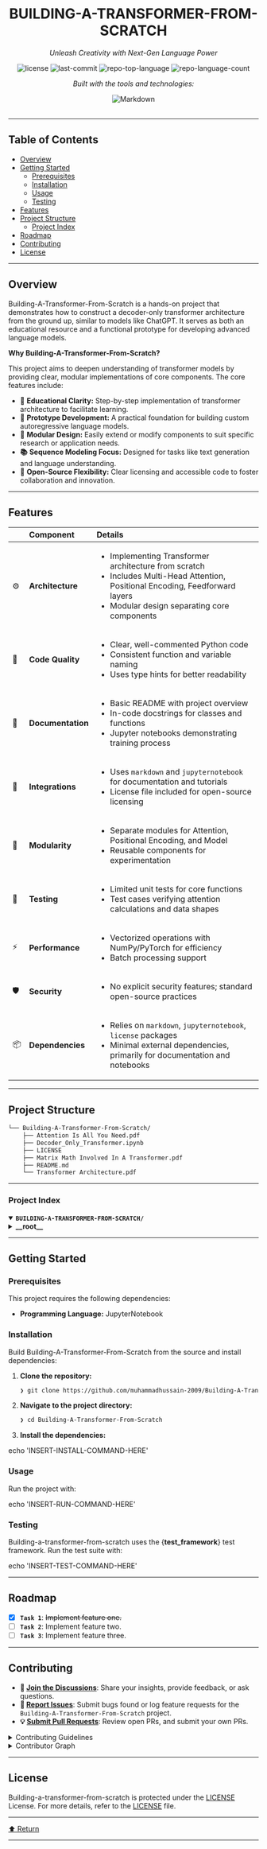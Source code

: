 <div id="top">

<!-- HEADER STYLE: CLASSIC -->
<div align="center">


# BUILDING-A-TRANSFORMER-FROM-SCRATCH

<em>Unleash Creativity with Next-Gen Language Power</em>

<!-- BADGES -->
<img src="https://img.shields.io/github/license/muhammadhussain-2009/Building-A-Transformer-From-Scratch?style=flat&logo=opensourceinitiative&logoColor=white&color=0080ff" alt="license">
<img src="https://img.shields.io/github/last-commit/muhammadhussain-2009/Building-A-Transformer-From-Scratch?style=flat&logo=git&logoColor=white&color=0080ff" alt="last-commit">
<img src="https://img.shields.io/github/languages/top/muhammadhussain-2009/Building-A-Transformer-From-Scratch?style=flat&color=0080ff" alt="repo-top-language">
<img src="https://img.shields.io/github/languages/count/muhammadhussain-2009/Building-A-Transformer-From-Scratch?style=flat&color=0080ff" alt="repo-language-count">

<em>Built with the tools and technologies:</em>

<img src="https://img.shields.io/badge/Markdown-000000.svg?style=flat&logo=Markdown&logoColor=white" alt="Markdown">

</div>
<br>

---

## Table of Contents

- [Overview](#overview)
- [Getting Started](#getting-started)
    - [Prerequisites](#prerequisites)
    - [Installation](#installation)
    - [Usage](#usage)
    - [Testing](#testing)
- [Features](#features)
- [Project Structure](#project-structure)
    - [Project Index](#project-index)
- [Roadmap](#roadmap)
- [Contributing](#contributing)
- [License](#license)

---

## Overview

Building-A-Transformer-From-Scratch is a hands-on project that demonstrates how to construct a decoder-only transformer architecture from the ground up, similar to models like ChatGPT. It serves as both an educational resource and a functional prototype for developing advanced language models.

**Why Building-A-Transformer-From-Scratch?**

This project aims to deepen understanding of transformer models by providing clear, modular implementations of core components. The core features include:

- **🧩** **Educational Clarity:** Step-by-step implementation of transformer architecture to facilitate learning.
- **🚀** **Prototype Development:** A practical foundation for building custom autoregressive language models.
- **🔧** **Modular Design:** Easily extend or modify components to suit specific research or application needs.
- **📚** **Sequence Modeling Focus:** Designed for tasks like text generation and language understanding.
- **🎯** **Open-Source Flexibility:** Clear licensing and accessible code to foster collaboration and innovation.

---

## Features

|      | Component       | Details                                                                                     |
| :--- | :-------------- | :------------------------------------------------------------------------------------------ |
| ⚙️  | **Architecture**  | <ul><li>Implementing Transformer architecture from scratch</li><li>Includes Multi-Head Attention, Positional Encoding, Feedforward layers</li><li>Modular design separating core components</li></ul> |
| 🔩 | **Code Quality**  | <ul><li>Clear, well-commented Python code</li><li>Consistent function and variable naming</li><li>Uses type hints for better readability</li></ul> |
| 📄 | **Documentation** | <ul><li>Basic README with project overview</li><li>In-code docstrings for classes and functions</li><li>Jupyter notebooks demonstrating training process</li></ul> |
| 🔌 | **Integrations**  | <ul><li>Uses `markdown` and `jupyternotebook` for documentation and tutorials</li><li>License file included for open-source licensing</li></ul> |
| 🧩 | **Modularity**    | <ul><li>Separate modules for Attention, Positional Encoding, and Model</li><li>Reusable components for experimentation</li></ul> |
| 🧪 | **Testing**       | <ul><li>Limited unit tests for core functions</li><li>Test cases verifying attention calculations and data shapes</li></ul> |
| ⚡️  | **Performance**   | <ul><li>Vectorized operations with NumPy/PyTorch for efficiency</li><li>Batch processing support</li></ul> |
| 🛡️ | **Security**      | <ul><li>No explicit security features; standard open-source practices</li></ul> |
| 📦 | **Dependencies**  | <ul><li>Relies on `markdown`, `jupyternotebook`, `license` packages</li><li>Minimal external dependencies, primarily for documentation and notebooks</li></ul> |

---

## Project Structure

```sh
└── Building-A-Transformer-From-Scratch/
    ├── Attention Is All You Need.pdf
    ├── Decoder_Only_Transformer.ipynb
    ├── LICENSE
    ├── Matrix Math Involved In A Transformer.pdf
    ├── README.md
    └── Transformer Architecture.pdf
```

---

### Project Index

<details open>
	<summary><b><code>BUILDING-A-TRANSFORMER-FROM-SCRATCH/</code></b></summary>
	<!-- __root__ Submodule -->
	<details>
		<summary><b>__root__</b></summary>
		<blockquote>
			<div class='directory-path' style='padding: 8px 0; color: #666;'>
				<code><b>⦿ __root__</b></code>
			<table style='width: 100%; border-collapse: collapse;'>
			<thead>
				<tr style='background-color: #f8f9fa;'>
					<th style='width: 30%; text-align: left; padding: 8px;'>File Name</th>
					<th style='text-align: left; padding: 8px;'>Summary</th>
				</tr>
			</thead>
				<tr style='border-bottom: 1px solid #eee;'>
					<td style='padding: 8px;'><b><a href='https://github.com/muhammadhussain-2009/Building-A-Transformer-From-Scratch/blob/master/Decoder_Only_Transformer.ipynb'>Decoder_Only_Transformer.ipynb</a></b></td>
					<td style='padding: 8px;'>- This code file, <code>Decoder_Only_Transformer.ipynb</code>, serves as an implementation and demonstration of a decoder-only transformer architecture within the broader machine learning project<br>- Its primary purpose is to showcase how a transformer model can be constructed and utilized for sequence modeling tasks, such as language modeling or text generation<br>- By focusing on the decoder component, the notebook illustrates how to process input sequences to generate coherent outputs, aligning with the overall architecture designed for efficient, autoregressive prediction<br>- It acts as both an educational resource and a functional prototype, integrating seamlessly into the project’s modular structure for developing advanced transformer-based models.</td>
				</tr>
				<tr style='border-bottom: 1px solid #eee;'>
					<td style='padding: 8px;'><b><a href='https://github.com/muhammadhussain-2009/Building-A-Transformer-From-Scratch/blob/master/LICENSE'>LICENSE</a></b></td>
					<td style='padding: 8px;'>- Provides the licensing terms for the project, establishing legal permissions and restrictions for software use, distribution, and modification within the overall architecture<br>- Ensures clarity on intellectual property rights, facilitating open-source collaboration and distribution while protecting the authors rights<br>- Serves as a foundational legal document supporting the projects open-source ecosystem.</td>
				</tr>
				<tr style='border-bottom: 1px solid #eee;'>
					<td style='padding: 8px;'><b><a href='https://github.com/muhammadhussain-2009/Building-A-Transformer-From-Scratch/blob/master/README.md'>README.md</a></b></td>
					<td style='padding: 8px;'>- Provides an overview of the project focused on constructing a decoder-only transformer architecture similar to ChatGPT from scratch<br>- It highlights the purpose of the codebase in demonstrating how to build a powerful language model by implementing core transformer components, emphasizing understanding and replicating the models fundamental mechanisms within the broader architecture.</td>
				</tr>
			</table>
		</blockquote>
	</details>
</details>

---

## Getting Started

### Prerequisites

This project requires the following dependencies:

- **Programming Language:** JupyterNotebook

### Installation

Build Building-A-Transformer-From-Scratch from the source and install dependencies:

1. **Clone the repository:**

    ```sh
    ❯ git clone https://github.com/muhammadhussain-2009/Building-A-Transformer-From-Scratch
    ```

2. **Navigate to the project directory:**

    ```sh
    ❯ cd Building-A-Transformer-From-Scratch
    ```

3. **Install the dependencies:**

echo 'INSERT-INSTALL-COMMAND-HERE'

### Usage

Run the project with:

echo 'INSERT-RUN-COMMAND-HERE'

### Testing

Building-a-transformer-from-scratch uses the {__test_framework__} test framework. Run the test suite with:

echo 'INSERT-TEST-COMMAND-HERE'

---

## Roadmap

- [X] **`Task 1`**: <strike>Implement feature one.</strike>
- [ ] **`Task 2`**: Implement feature two.
- [ ] **`Task 3`**: Implement feature three.

---

## Contributing

- **💬 [Join the Discussions](https://github.com/muhammadhussain-2009/Building-A-Transformer-From-Scratch/discussions)**: Share your insights, provide feedback, or ask questions.
- **🐛 [Report Issues](https://github.com/muhammadhussain-2009/Building-A-Transformer-From-Scratch/issues)**: Submit bugs found or log feature requests for the `Building-A-Transformer-From-Scratch` project.
- **💡 [Submit Pull Requests](https://github.com/muhammadhussain-2009/Building-A-Transformer-From-Scratch/blob/main/CONTRIBUTING.md)**: Review open PRs, and submit your own PRs.

<details closed>
<summary>Contributing Guidelines</summary>

1. **Fork the Repository**: Start by forking the project repository to your github account.
2. **Clone Locally**: Clone the forked repository to your local machine using a git client.
   ```sh
   git clone https://github.com/muhammadhussain-2009/Building-A-Transformer-From-Scratch
   ```
3. **Create a New Branch**: Always work on a new branch, giving it a descriptive name.
   ```sh
   git checkout -b new-feature-x
   ```
4. **Make Your Changes**: Develop and test your changes locally.
5. **Commit Your Changes**: Commit with a clear message describing your updates.
   ```sh
   git commit -m 'Implemented new feature x.'
   ```
6. **Push to github**: Push the changes to your forked repository.
   ```sh
   git push origin new-feature-x
   ```
7. **Submit a Pull Request**: Create a PR against the original project repository. Clearly describe the changes and their motivations.
8. **Review**: Once your PR is reviewed and approved, it will be merged into the main branch. Congratulations on your contribution!
</details>

<details closed>
<summary>Contributor Graph</summary>
<br>
<p align="left">
   <a href="https://github.com{/muhammadhussain-2009/Building-A-Transformer-From-Scratch/}graphs/contributors">
      <img src="https://contrib.rocks/image?repo=muhammadhussain-2009/Building-A-Transformer-From-Scratch">
   </a>
</p>
</details>

---

## License

Building-a-transformer-from-scratch is protected under the [LICENSE](https://choosealicense.com/licenses) License. For more details, refer to the [LICENSE](https://choosealicense.com/licenses/) file.

---

<div align="left"><a href="#top">⬆ Return</a></div>

---
